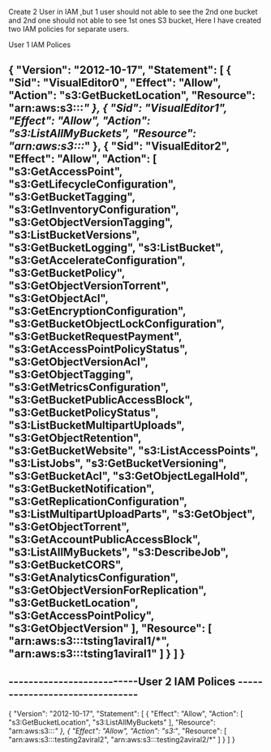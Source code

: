 Create 2 User in IAM ,but 1 user should not able to see the 2nd one bucket and 2nd one should not able to see 1st ones S3 bucket,
Here I have created two IAM policies for separate users.

User 1 IAM Polices 

{
    "Version": "2012-10-17",
    "Statement": [
        {
            "Sid": "VisualEditor0",
            "Effect": "Allow",
            "Action": "s3:GetBucketLocation",
            "Resource": "arn:aws:s3:::*"
        },
        {
            "Sid": "VisualEditor1",
            "Effect": "Allow",
            "Action": "s3:ListAllMyBuckets",
            "Resource": "arn:aws:s3:::*"
        },
        {
            "Sid": "VisualEditor2",
            "Effect": "Allow",
            "Action": [
                "s3:GetAccessPoint",
                "s3:GetLifecycleConfiguration",
                "s3:GetBucketTagging",
                "s3:GetInventoryConfiguration",
                "s3:GetObjectVersionTagging",
                "s3:ListBucketVersions",
                "s3:GetBucketLogging",
                "s3:ListBucket",
                "s3:GetAccelerateConfiguration",
                "s3:GetBucketPolicy",
                "s3:GetObjectVersionTorrent",
                "s3:GetObjectAcl",
                "s3:GetEncryptionConfiguration",
                "s3:GetBucketObjectLockConfiguration",
                "s3:GetBucketRequestPayment",
                "s3:GetAccessPointPolicyStatus",
                "s3:GetObjectVersionAcl",
                "s3:GetObjectTagging",
                "s3:GetMetricsConfiguration",
                "s3:GetBucketPublicAccessBlock",
                "s3:GetBucketPolicyStatus",
                "s3:ListBucketMultipartUploads",
                "s3:GetObjectRetention",
                "s3:GetBucketWebsite",
                "s3:ListAccessPoints",
                "s3:ListJobs",
                "s3:GetBucketVersioning",
                "s3:GetBucketAcl",
                "s3:GetObjectLegalHold",
                "s3:GetBucketNotification",
                "s3:GetReplicationConfiguration",
                "s3:ListMultipartUploadParts",
                "s3:GetObject",
                "s3:GetObjectTorrent",
                "s3:GetAccountPublicAccessBlock",
                "s3:ListAllMyBuckets",
                "s3:DescribeJob",
                "s3:GetBucketCORS",
                "s3:GetAnalyticsConfiguration",
                "s3:GetObjectVersionForReplication",
                "s3:GetBucketLocation",
                "s3:GetAccessPointPolicy",
                "s3:GetObjectVersion"
            ],
            "Resource": [
                "arn:aws:s3:::tsting1aviral1/*",
                "arn:aws:s3:::tsting1aviral1"
            ]
        }
    ]
}
----------------------------------------------------------------------------------------------------
--------------------------User 2 IAM Polices -------------------------------
---------------------------------------------------------------------------------------------------

{
    "Version": "2012-10-17",
    "Statement": [
        {
            "Effect": "Allow",
            "Action": [
                "s3:GetBucketLocation",
                "s3:ListAllMyBuckets"
            ],
            "Resource": "arn:aws:s3:::*"
        },
        {
            "Effect": "Allow",
            "Action": "s3:*",
            "Resource": [
                "arn:aws:s3:::testing2aviral2",
                "arn:aws:s3:::testing2aviral2/*"
            ]
        }
    ]
}

